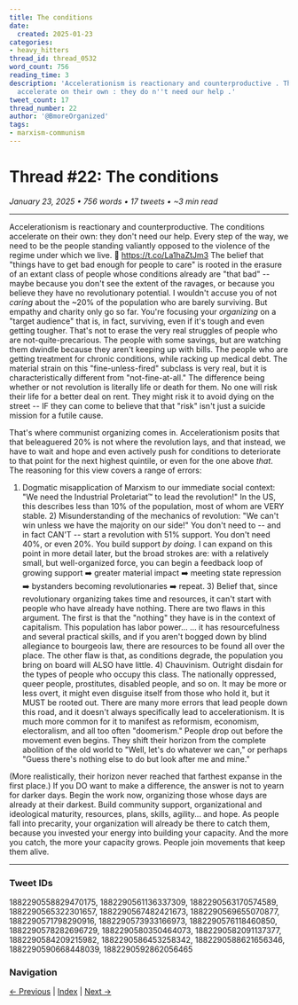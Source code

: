 ```yaml
---
title: The conditions
date:
  created: 2025-01-23
categories:
- heavy_hitters
thread_id: thread_0532
word_count: 756
reading_time: 3
description: 'Accelerationism is reactionary and counterproductive . The conditions
  accelerate on their own : they do n''t need our help .'
tweet_count: 17
thread_number: 22
author: '@BmoreOrganized'
tags:
- marxism-communism
---
```

# Thread #22: The conditions

*January 23, 2025 • 756 words • 17 tweets • ~3 min read*

---

Accelerationism is reactionary and counterproductive. The conditions accelerate on their own: they don't need our help. Every step of the way, we need to be the people standing valiantly opposed to the violence of the regime under which we live. 🧵 https://t.co/La1haZtJm3 The belief that "things have to get bad enough for people to care" is rooted in the erasure of an extant class of people whose conditions already are "that bad" -- maybe because you don't see the extent of the ravages, or because you believe they have no revolutionary potential. I wouldn't accuse you of not *caring* about the ~20% of the population who are barely surviving. But empathy and charity only go so far. You're focusing your *organizing* on a "target audience" that is, in fact, surviving, even if it's tough and even getting tougher. That's not to erase the very real struggles of people who are not-quite-precarious. The people with some savings, but are watching them dwindle because they aren't keeping up with bills. The people who are getting treatment for chronic conditions, while racking up medical debt. The material strain on this "fine-unless-fired" subclass is very real, but it is characteristically different from "not-fine-at-all." The difference being whether or not revolution is literally life or death for them. No one will risk their life for a better deal on rent. They might risk it to avoid dying on the street -- IF they can come to believe that that "risk" isn't just a suicide mission for a futile cause.

That's where communist organizing comes in. Accelerationism posits that that beleaguered 20% is not where the revolution lays, and that instead, we have to wait and hope and even actively push for conditions to deteriorate to that point for the next highest quintile, or even for the one above *that*. The reasoning for this view covers a range of errors:

1) Dogmatic misapplication of Marxism to our immediate social context: "We need the Industrial Proletariat™️ to lead the revolution!"
In the US, this describes less than 10% of the population, most of whom are VERY stable. 2) Misunderstanding of the mechanics of revolution: "We can't win unless we have the majority on our side!"
You don't need to -- and in fact CAN'T -- start a revolution with 51% support. You don't need 40%, or even 20%. You build support *by doing.* I can expand on this point in more detail later, but the broad strokes are: with a relatively small, but well-organized force, you can begin a feedback loop of growing support ➡️ greater material impact ➡️ meeting state repression ➡️ bystanders becoming revolutionaries ➡️ repeat. 3) Belief that, since revolutionary organizing takes time and resources, it can't start with people who have already have nothing.
There are two flaws in this argument. The first is that the "nothing" they have is in the context of capitalism. This population has labor power... ... it has resourcefulness and several practical skills, and if you aren't bogged down by blind allegiance to bourgeois law, there are resources to be found all over the place.
The other flaw is that, as conditions degrade, the population you bring on board will ALSO have little. 4) Chauvinism. Outright disdain for the types of people who occupy this class. The nationally oppressed, queer people, prostitutes, disabled people, and so on. It may be more or less overt, it might even disguise itself from those who hold it, but it MUST be rooted out. There are many more errors that lead people down this road, and it doesn't always specifically lead to accelerationism. It is much more common for it to manifest as reformism, economism, electoralism, and all too often "doomerism." People drop out before the movement even begins. They shift their horizon from the complete abolition of the old world to "Well, let's do whatever we can," or perhaps "Guess there's nothing else to do but look after me and mine."

(More realistically, their horizon never reached that farthest expanse in the first place.) If you DO want to make a difference, the answer is not to yearn for darker days. Begin the work now, organizing those whose days are already at their darkest. Build community support, organizational and ideological maturity, resources, plans, skills, agility... and hope. As people fall into precarity, your organization will already be there to catch them, because you invested your energy into building your capacity. And the more you catch, the more your capacity grows. People join movements that keep them alive.

---

### Tweet IDs
1882290558829470175, 1882290561136337309, 1882290563170574589, 1882290565322301657, 1882290567482421673, 1882290569655070877, 1882290571798290916, 1882290573933166973, 1882290576118460850, 1882290578282696729, 1882290580350464073, 1882290582091137377, 1882290584209215982, 1882290586453258342, 1882290588621656346, 1882290590668448039, 1882290592862056465

### Navigation
[← Previous](021-*.md) | [Index](index.md) | [Next →](023-*.md)
